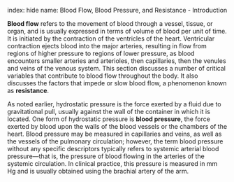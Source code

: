 index: hide
name: Blood Flow, Blood Pressure, and Resistance - Introduction

 **Blood flow** refers to the movement of blood through a vessel, tissue, or organ, and is usually expressed in terms of volume of blood per unit of time. It is initiated by the contraction of the ventricles of the heart. Ventricular contraction ejects blood into the major arteries, resulting in flow from regions of higher pressure to regions of lower pressure, as blood encounters smaller arteries and arterioles, then capillaries, then the venules and veins of the venous system. This section discusses a number of critical variables that contribute to blood flow throughout the body. It also discusses the factors that impede or slow blood flow, a phenomenon known as  **resistance**.

As noted earlier, hydrostatic pressure is the force exerted by a fluid due to gravitational pull, usually against the wall of the container in which it is located. One form of hydrostatic pressure is  **blood pressure**, the force exerted by blood upon the walls of the blood vessels or the chambers of the heart. Blood pressure may be measured in capillaries and veins, as well as the vessels of the pulmonary circulation; however, the term blood pressure without any specific descriptors typically refers to systemic arterial blood pressure—that is, the pressure of blood flowing in the arteries of the systemic circulation. In clinical practice, this pressure is measured in mm Hg and is usually obtained using the brachial artery of the arm.
